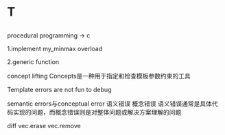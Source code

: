 # T

## 

procedural programming -> c

1.implement my_minmax
overload

2.generic function

concept lifting
Concepts是一种用于指定和检查模板参数约束的工具

Template errors are not fun to debug

semantic errors与conceptual error
语义错误 概念错误
语义错误通常是具体代码实现的问题，而概念错误则是对整体问题或解决方案理解的问题

diff vec.erase vec.remove
